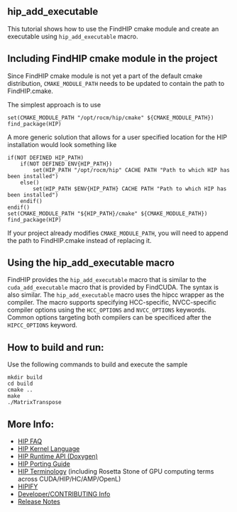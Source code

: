 ## hip_add_executable ###
This tutorial shows how to use the FindHIP cmake module and create an executable using ```hip_add_executable``` macro.

## Including FindHIP cmake module in the project
Since FindHIP cmake module is not yet a part of the default cmake distribution, ```CMAKE_MODULE_PATH``` needs to be updated to contain the path to FindHIP.cmake.

The simplest approach is to use
```
set(CMAKE_MODULE_PATH "/opt/rocm/hip/cmake" ${CMAKE_MODULE_PATH})
find_package(HIP)
```

A more generic solution that allows for a user specified location for the HIP installation would look something like
```
if(NOT DEFINED HIP_PATH)
    if(NOT DEFINED ENV{HIP_PATH})
        set(HIP_PATH "/opt/rocm/hip" CACHE PATH "Path to which HIP has been installed")
    else()
        set(HIP_PATH $ENV{HIP_PATH} CACHE PATH "Path to which HIP has been installed")
    endif()
endif()
set(CMAKE_MODULE_PATH "${HIP_PATH}/cmake" ${CMAKE_MODULE_PATH})
find_package(HIP)
```

If your project already modifies ```CMAKE_MODULE_PATH```, you will need to append the path to FindHIP.cmake instead of replacing it.

## Using the hip_add_executable macro
FindHIP provides the ```hip_add_executable``` macro that is similar to the ```cuda_add_executable``` macro that is provided by FindCUDA.
The syntax is also similar. The ```hip_add_executable``` macro uses the hipcc wrapper as the compiler.
The macro supports specifying HCC-specific, NVCC-specific compiler options using the ```HCC_OPTIONS``` and ```NVCC_OPTIONS``` keywords.
Common options targeting both compilers can be specificed after the ```HIPCC_OPTIONS``` keyword. 

## How to build and run:
Use the following commands to build and execute the sample

```
mkdir build
cd build
cmake ..
make
./MatrixTranspose
```

## More Info:
- [HIP FAQ](https://github.com/ROCm-Developer-Tools/HIP/blob/master/docs/markdown/hip_faq.md)
- [HIP Kernel Language](https://github.com/ROCm-Developer-Tools/HIP/blob/master/docs/markdown/hip_kernel_language.md)
- [HIP Runtime API (Doxygen)](http://rocm-developer-tools.github.io/HIP)
- [HIP Porting Guide](https://github.com/ROCm-Developer-Tools/HIP/blob/master/docs/markdown/hip_porting_guide.md)
- [HIP Terminology](https://github.com/ROCm-Developer-Tools/HIP/blob/master/docs/markdown/hip_terms.md) (including Rosetta Stone of GPU computing terms across CUDA/HIP/HC/AMP/OpenL)
- [HIPIFY](https://github.com/ROCm-Developer-Tools/HIP/blob/master/hipify-clang/README.md)
- [Developer/CONTRIBUTING Info](https://github.com/ROCm-Developer-Tools/HIP/blob/master/CONTRIBUTING.md)
- [Release Notes](https://github.com/ROCm-Developer-Tools/HIP/blob/master/RELEASE.md)
